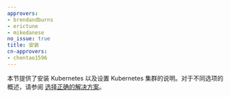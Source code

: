 ```yaml
---
approvers:
- brendandburns
- erictune
- mikedanese
no_issue: true
title: 安装
cn-approvers:
- chentao1596
---
```

<!--
titile: Setup
-->

<!--
This section provides instructions for installing Kubernetes and setting
up a Kubernetes cluster. For an overview of the different options, see
[Picking the Right Solution](/docs/setup/pick-right-solution/).
-->
本节提供了安装 Kubernetes 以及设置 Kubernetes 集群的说明。对于不同选项的概述，请参阅 [选择正确的解决方案](/docs/setup/pick-right-solution/)。
